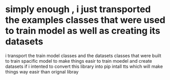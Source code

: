 # simply enough , i just transported the examples classes that were used to train model as well as creating its datasets


i transport the train model classes and the datasets classes that were built to train spacific model to make things easir to train moedel and create datasets if i intented to convert this library into pip intall tts which will make things way easir than orignal libray 
